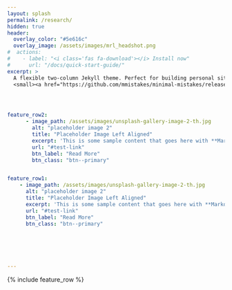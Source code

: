 ```yaml
---
layout: splash
permalink: /research/
hidden: true
header:
  overlay_color: "#5e616c"
  overlay_image: /assets/images/mrl_headshot.png
#  actions:
#    - label: "<i class='fas fa-download'></i> Install now"
#      url: "/docs/quick-start-guide/"
excerpt: >
  A flexible two-column Jekyll theme. Perfect for building personal sites, blogs, and portfolios.<br />
  <small><a href="https://github.com/mmistakes/minimal-mistakes/releases/tag/4.24.0">Latest release v4.24.0</a></small>




feature_row2:
      - image_path: /assets/images/unsplash-gallery-image-2-th.jpg
        alt: "placeholder image 2"
        title: "Placeholder Image Left Aligned"
        excerpt: 'This is some sample content that goes here with **Markdown** formatting. Left aligned with `type="left"`'
        url: "#test-link"
        btn_label: "Read More"
        btn_class: "btn--primary"


feature_row1:
    - image_path: /assets/images/unsplash-gallery-image-2-th.jpg
      alt: "placeholder image 2"
      title: "Placeholder Image Left Aligned"
      excerpt: 'This is some sample content that goes here with **Markdown** formatting. Left aligned with `type="left"`'
      url: "#test-link"
      btn_label: "Read More"
      btn_class: "btn--primary"






---
```


{% include feature_row %}
